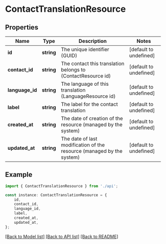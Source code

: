 # ContactTranslationResource


## Properties

Name | Type | Description | Notes
------------ | ------------- | ------------- | -------------
**id** | **string** | The unique identifier (GUID) | [default to undefined]
**contact_id** | **string** | The contact this translation belongs to (ContactResource id) | [default to undefined]
**language_id** | **string** | The language of this translation (LanguageResource id) | [default to undefined]
**label** | **string** | The label for the contact translation | [default to undefined]
**created_at** | **string** | The date of creation of the resource (managed by the system) | [default to undefined]
**updated_at** | **string** | The date of last modification of the resource (managed by the system) | [default to undefined]

## Example

```typescript
import { ContactTranslationResource } from './api';

const instance: ContactTranslationResource = {
    id,
    contact_id,
    language_id,
    label,
    created_at,
    updated_at,
};
```

[[Back to Model list]](../README.md#documentation-for-models) [[Back to API list]](../README.md#documentation-for-api-endpoints) [[Back to README]](../README.md)
